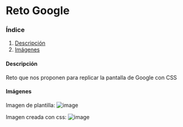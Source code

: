 # Reto Google

### Índice
1. [Descripción](#descripcion)
2. [Imágenes](#descripcion)
#### <div id="descripcion">Descripción 
Reto que nos proponen para replicar la pantalla de Google con CSS

####  <div id="imagenes" > Imágenes

Imagen de plantilla:
![image](https://user-images.githubusercontent.com/110055279/191790939-3aec3e3d-d326-40de-8d32-dcbfc0c131e0.png)

Imagen creada con css:
![image](https://user-images.githubusercontent.com/110055279/191795658-95715803-15a4-47f5-98ab-458fecc32fde.png)
